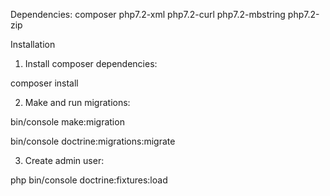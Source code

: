 Dependencies:
composer
php7.2-xml
php7.2-curl
php7.2-mbstring
php7.2-zip

Installation

1. Install composer dependencies:

  composer install

2. Make and run migrations:

  bin/console make:migration

  bin/console doctrine:migrations:migrate

3. Create admin user:

  php bin/console doctrine:fixtures:load
